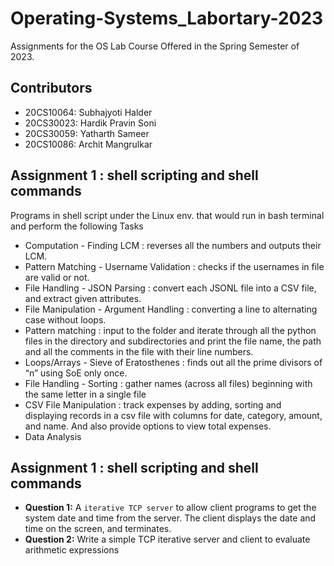 # Operating-Systems_Labortary-2023
Assignments for the OS Lab Course Offered in the Spring Semester of 2023.

## Contributors
- 20CS10064: Subhajyoti Halder
- 20CS30023: Hardik Pravin Soni
- 20CS30059: Yatharth Sameer
- 20CS10086: Archit Mangrulkar

## Assignment 1 : shell scripting and shell commands
Programs in shell script under the Linux env. that would run in bash terminal and perform the following Tasks
- Computation - Finding LCM : reverses all the numbers and outputs their LCM.
- Pattern Matching - Username Validation : checks if the usernames in file are valid or not.
- File Handling - JSON Parsing : convert each JSONL file into a CSV file, and extract given attributes.
- File Manipulation - Argument Handling : converting a line to alternating case without loops.
- Pattern matching : input to the folder and iterate through all the python files in the directory and subdirectories and print the file name, the path and all the comments in the file with their line numbers.
- Loops/Arrays - Sieve of Eratosthenes : finds out all the prime divisors of “n” using SoE only once.
- File Handling - Sorting :  gather names (across all files) beginning with the same letter in a single file
- CSV File Manipulation : track expenses by adding, sorting and displaying records in a csv file with columns for date, category, amount, and name. And also provide options to view total expenses.
- Data Analysis

## Assignment 1 : shell scripting and shell commands
- **Question 1:** A <code>iterative TCP server</code> to allow client programs to get the system date and time from the server. The client displays the date and time on the screen, and terminates.
- **Question 2:** Write a simple TCP iterative server and client to evaluate arithmetic expressions

<!-- .
## Instruction
- **Create virtual environment**
```bash
sudo pip install virtualenv      # This may already be installed
virtualenv .env                  # Create a virtual environment
```
- **Run** start.sh **bash To Start Web Application**
```bash
./start.sh                       # All neccessary library will be downloaded
```
- **Open http://127.0.0.1:8000 in  your browser**
. -->

